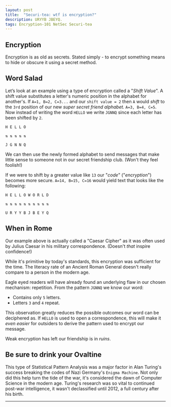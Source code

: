 ```yaml
---
layout: post
title:  "Securi-tea: wtf is encryption?"
description: URYYB JBEYQ.
tags: Encryption-101 NetSec Securi-tea
---
```


## **Encryption**

Encryption is as old as secrets. Stated simply - to encrypt something means to hide or obscure it using a secret method.

## **Word Salad**

Let’s look at an example using a type of encryption called a "_Shift Value_". A shift value substitutes a letter's numeric position in the alphabet for another's. If `A=1, B=2, C=3...` and our `shift value = 2` then `A` would *shift* to the `3rd` position of our new *super secret friend alphabet.* `A=3, B=4, C=5`. Now instead of writing the word `HELLO` we write `JGNNQ` since each letter has been shifted by `2`.

```
H E L L O

⇅ ⇅ ⇅ ⇅ ⇅

J G N N Q
```

We can then use the newly formed alphabet to send messages that make little sense to someone not in our secret friendship club. (Won't they feel foolish!)

If we were to shift by a greater value like `13` our "_code_" ("_encryption_") becomes more secure. `A=14, B=15, C=16` would yield text that looks like the following:

```
H E L L O W O R L D

⇅ ⇅ ⇅ ⇅ ⇅ ⇅ ⇅ ⇅ ⇅ ⇅

U R Y Y B J B E Y Q
```

## When in Rome

Our example above is actually called a "Caesar Cipher" as it was often used by Julius Caesar in his military correspondence. (Doesn't _that_ inspire confidence!)

While it's primitive by today's standards, this encryption was sufficient for the time. The literacy rate of an Ancient Roman General doesn't really compare to a person in the modern age.

Eagle eyed readers will have already found an underlying flaw in our chosen mechanism: repetition. From the pattern `JGNNQ` we know our word:

* Contains only `5` letters.
* Letters `3` and `4` repeat.

This observation greatly reduces the possible outcomes our word can be deciphered as. If `HELLO` is used to open a correspondence, this will make it *even easier* for outsiders to derive the pattern used to encrypt our message.

Weak encryption has left our friendship is in _ruins_.

## Be sure to drink your Ovaltine

This type of Statistical Pattern Analysis was a major factor in Alan Turing's success breaking the codes of Nazi Germany's `Enigma Machine`. Not only did this help turn the tide of the war, it's considered the dawn of Computer Science in the modern age. Turing's research was so vital to continued post-war intelligence, it wasn't declassified until 2012, a full century after his birth.

-----
